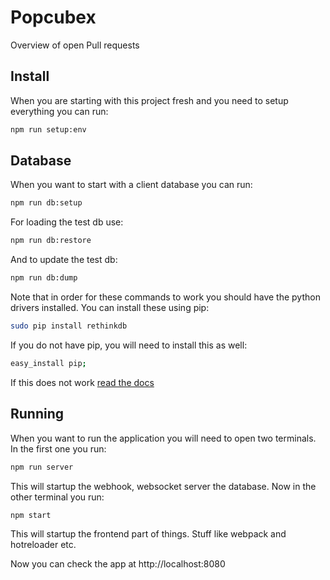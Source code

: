 # Popcubex

Overview of open Pull requests

## Install

When you are starting with this project fresh and you need to setup everything you can run:

```bash
npm run setup:env
```

## Database
When you want to start with a client database you can run:

```bash
npm run db:setup
```
For loading the test db use:

```bash
npm run db:restore
```

And to update the test db:

```bash
npm run db:dump
```

Note that in order for these commands to work you should have the python drivers installed.
You can install these using pip:

```bash
sudo pip install rethinkdb
```

If you do not have pip, you will need to install this as well:

```bash
easy_install pip;
```
If this does not work [read the docs](https://pip.pypa.io/en/stable/installing/)

## Running

When you want to run the application you will need to open two terminals.
In the first one you run:

```bash
npm run server
```
This will startup the webhook, websocket server the database.
Now in the other terminal you run:

```bash
npm start
```
This will startup the frontend part of things. Stuff like webpack and hotreloader etc.

Now you can check the app at http://localhost:8080
